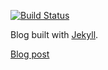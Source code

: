 [![Build Status](https://travis-ci.org/cacqw7/blog.svg)](https://travis-ci.org/cacqw7/blog)

Blog built with [Jekyll](http://jekyllrb.com/).

[Blog post](http://www.cclettenberg.com/ruby-on-rails/nearlyfreespeech/jekyll/blog/travis-ci/2015/05/28/jekyll-travis-ci-nearlyfreespeech.html)
